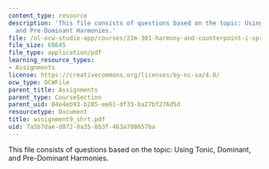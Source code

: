 ```yaml
---
content_type: resource
description: 'This file consists of questions based on the topic: Using Tonic, Dominant,
  and Pre-Dominant Harmonies.'
file: /ol-ocw-studio-app/courses/21m-301-harmony-and-counterpoint-i-spring-2005/7a5b7daed8720a358b3f463a708657ba_assignment9_shrt.pdf
file_size: 68645
file_type: application/pdf
learning_resource_types:
- Assignments
license: https://creativecommons.org/licenses/by-nc-sa/4.0/
ocw_type: OCWFile
parent_title: Assignments
parent_type: CourseSection
parent_uid: 84e4eb93-b285-ee61-df33-ba27bf276d5d
resourcetype: Document
title: assignment9_shrt.pdf
uid: 7a5b7dae-d872-0a35-8b3f-463a708657ba
---
```

This file consists of questions based on the topic: Using Tonic, Dominant, and Pre-Dominant Harmonies.